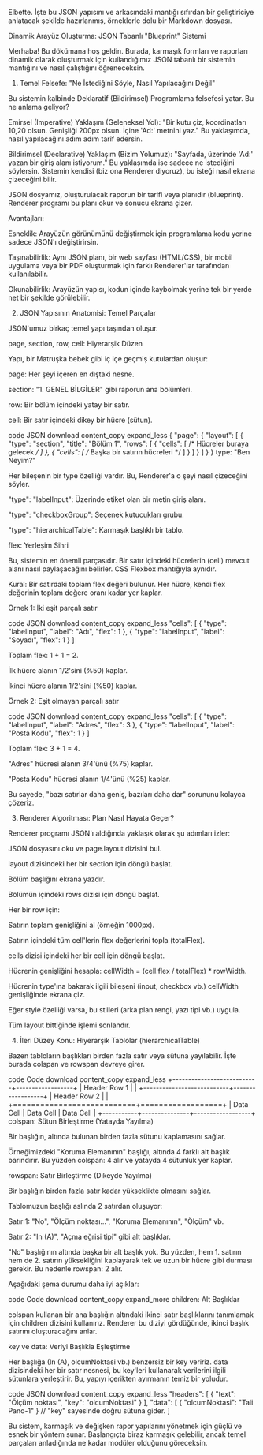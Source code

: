 Elbette. İşte bu JSON yapısını ve arkasındaki mantığı sıfırdan bir geliştiriciye anlatacak şekilde hazırlanmış, örneklerle dolu bir Markdown dosyası.

Dinamik Arayüz Oluşturma: JSON Tabanlı "Blueprint" Sistemi

Merhaba! Bu dökümana hoş geldin. Burada, karmaşık formları ve raporları dinamik olarak oluşturmak için kullandığımız JSON tabanlı bir sistemin mantığını ve nasıl çalıştığını öğreneceksin.

1. Temel Felsefe: "Ne İstediğini Söyle, Nasıl Yapılacağını Değil"

Bu sistemin kalbinde Deklaratif (Bildirimsel) Programlama felsefesi yatar. Bu ne anlama geliyor?

Emirsel (Imperative) Yaklaşım (Geleneksel Yol): "Bir kutu çiz, koordinatları 10,20 olsun. Genişliği 200px olsun. İçine 'Ad:' metnini yaz." Bu yaklaşımda, nasıl yapılacağını adım adım tarif edersin.

Bildirimsel (Declarative) Yaklaşım (Bizim Yolumuz): "Sayfada, üzerinde 'Ad:' yazan bir giriş alanı istiyorum." Bu yaklaşımda ise sadece ne istediğini söylersin. Sistemin kendisi (biz ona Renderer diyoruz), bu isteği nasıl ekrana çizeceğini bilir.

JSON dosyamız, oluşturulacak raporun bir tarifi veya planıdır (blueprint). Renderer programı bu planı okur ve sonucu ekrana çizer.

Avantajları:

Esneklik: Arayüzün görünümünü değiştirmek için programlama kodu yerine sadece JSON'ı değiştirirsin.

Taşınabilirlik: Aynı JSON planı, bir web sayfası (HTML/CSS), bir mobil uygulama veya bir PDF oluşturmak için farklı Renderer'lar tarafından kullanılabilir.

Okunabilirlik: Arayüzün yapısı, kodun içinde kaybolmak yerine tek bir yerde net bir şekilde görülebilir.

2. JSON Yapısının Anatomisi: Temel Parçalar

JSON'umuz birkaç temel yapı taşından oluşur.

page, section, row, cell: Hiyerarşik Düzen

Yapı, bir Matruşka bebek gibi iç içe geçmiş kutulardan oluşur:

page: Her şeyi içeren en dıştaki nesne.

section: "1. GENEL BİLGİLER" gibi raporun ana bölümleri.

row: Bir bölüm içindeki yatay bir satır.

cell: Bir satır içindeki dikey bir hücre (sütun).

code
JSON
download
content_copy
expand_less
{
  "page": {
    "layout": [
      {
        "type": "section",
        "title": "Bölüm 1",
        "rows": [
          {
            "cells": [ /* Hücreler buraya gelecek */ ]
          },
          {
            "cells": [ /* Başka bir satırın hücreleri */ ]
          }
        ]
      }
    ]
  }
}
type: "Ben Neyim?"

Her bileşenin bir type özelliği vardır. Bu, Renderer'a o şeyi nasıl çizeceğini söyler.

"type": "labelInput": Üzerinde etiket olan bir metin giriş alanı.

"type": "checkboxGroup": Seçenek kutucukları grubu.

"type": "hierarchicalTable": Karmaşık başlıklı bir tablo.

flex: Yerleşim Sihri

Bu, sistemin en önemli parçasıdır. Bir satır içindeki hücrelerin (cell) mevcut alanı nasıl paylaşacağını belirler. CSS Flexbox mantığıyla aynıdır.

Kural: Bir satırdaki toplam flex değeri bulunur. Her hücre, kendi flex değerinin toplam değere oranı kadar yer kaplar.

Örnek 1: İki eşit parçalı satır

code
JSON
download
content_copy
expand_less
"cells": [
  { "type": "labelInput", "label": "Adı", "flex": 1 },
  { "type": "labelInput", "label": "Soyadı", "flex": 1 }
]

Toplam flex: 1 + 1 = 2.

İlk hücre alanın 1/2'sini (%50) kaplar.

İkinci hücre alanın 1/2'sini (%50) kaplar.

Örnek 2: Eşit olmayan parçalı satır

code
JSON
download
content_copy
expand_less
"cells": [
  { "type": "labelInput", "label": "Adres", "flex": 3 },
  { "type": "labelInput", "label": "Posta Kodu", "flex": 1 }
]

Toplam flex: 3 + 1 = 4.

"Adres" hücresi alanın 3/4'ünü (%75) kaplar.

"Posta Kodu" hücresi alanın 1/4'ünü (%25) kaplar.

Bu sayede, "bazı satırlar daha geniş, bazıları daha dar" sorununu kolayca çözeriz.

3. Renderer Algoritması: Plan Nasıl Hayata Geçer?

Renderer programı JSON'ı aldığında yaklaşık olarak şu adımları izler:

JSON dosyasını oku ve page.layout dizisini bul.

layout dizisindeki her bir section için döngü başlat.

Bölüm başlığını ekrana yazdır.

Bölümün içindeki rows dizisi için döngü başlat.

Her bir row için:

Satırın toplam genişliğini al (örneğin 1000px).

Satırın içindeki tüm cell'lerin flex değerlerini topla (totalFlex).

cells dizisi içindeki her bir cell için döngü başlat.

Hücrenin genişliğini hesapla: cellWidth = (cell.flex / totalFlex) * rowWidth.

Hücrenin type'ına bakarak ilgili bileşeni (input, checkbox vb.) cellWidth genişliğinde ekrana çiz.

Eğer style özelliği varsa, bu stilleri (arka plan rengi, yazı tipi vb.) uygula.

Tüm layout bittiğinde işlemi sonlandır.

4. İleri Düzey Konu: Hiyerarşik Tablolar (hierarchicalTable)

Bazen tabloların başlıkları birden fazla satır veya sütuna yayılabilir. İşte burada colspan ve rowspan devreye girer.

code
Code
download
content_copy
expand_less
+---------------------------+------------------+
|      Header Row 1         |                  |
+---------------------------+------------------+
|      Header Row 2         |                  |
+===========================+==================+
| Data Cell | Data Cell     | Data Cell        |
+-----------+---------------+------------------+
colspan: Sütun Birleştirme (Yatayda Yayılma)

Bir başlığın, altında bulunan birden fazla sütunu kaplamasını sağlar.

Örneğimizdeki "Koruma Elemanının" başlığı, altında 4 farklı alt başlık barındırır. Bu yüzden colspan: 4 alır ve yatayda 4 sütunluk yer kaplar.

rowspan: Satır Birleştirme (Dikeyde Yayılma)

Bir başlığın birden fazla satır kadar yükseklikte olmasını sağlar.

Tablomuzun başlığı aslında 2 satırdan oluşuyor:

Satır 1: "No", "Ölçüm noktası...", "Koruma Elemanının", "Ölçüm" vb.

Satır 2: "In (A)", "Açma eğrisi tipi" gibi alt başlıklar.

"No" başlığının altında başka bir alt başlık yok. Bu yüzden, hem 1. satırın hem de 2. satırın yüksekliğini kaplayarak tek ve uzun bir hücre gibi durması gerekir. Bu nedenle rowspan: 2 alır.

Aşağıdaki şema durumu daha iyi açıklar:

code
Code
download
content_copy
expand_more
children: Alt Başlıklar

colspan kullanan bir ana başlığın altındaki ikinci satır başlıklarını tanımlamak için children dizisini kullanırız. Renderer bu diziyi gördüğünde, ikinci başlık satırını oluşturacağını anlar.

key ve data: Veriyi Başlıkla Eşleştirme

Her başlığa (In (A), olcumNoktasi vb.) benzersiz bir key veririz. data dizisindeki her bir satır nesnesi, bu key'leri kullanarak verilerini ilgili sütunlara yerleştirir. Bu, yapıyı içerikten ayırmanın temiz bir yoludur.

code
JSON
download
content_copy
expand_less
"headers": [
  { "text": "Ölçüm noktası", "key": "olcumNoktasi" }
],
"data": [
  { "olcumNoktasi": "Tali Pano-1" } // "key" sayesinde doğru sütuna gider.
]

Bu sistem, karmaşık ve değişken rapor yapılarını yönetmek için güçlü ve esnek bir yöntem sunar. Başlangıçta biraz karmaşık gelebilir, ancak temel parçaları anladığında ne kadar modüler olduğunu göreceksin.